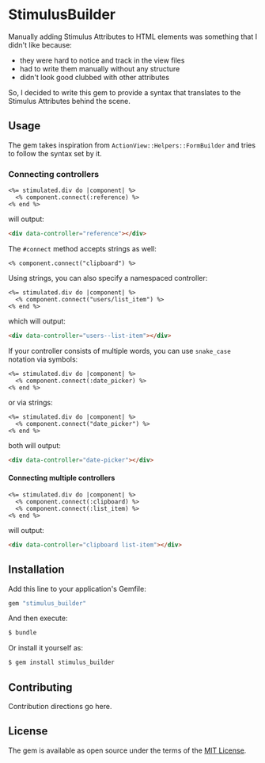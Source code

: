 # StimulusBuilder

Manually adding Stimulus Attributes to HTML elements was something that I didn't like because:

- they were hard to notice and track in the view files
- had to write them manually without any structure
- didn't look good clubbed with other attributes

So, I decided to write this gem to provide a syntax that translates to the Stimulus Attributes behind the scene.

## Usage

The gem takes inspiration from `ActionView::Helpers::FormBuilder` and tries to follow the syntax set by it.

### Connecting controllers

```erb
<%= stimulated.div do |component| %>
  <% component.connect(:reference) %>
<% end %>
```

will output:

```html
<div data-controller="reference"></div>
```

The `#connect` method accepts strings as well:

```erb
<% component.connect("clipboard") %>
```

Using strings, you can also specify a namespaced controller:

```erb
<%= stimulated.div do |component| %>
  <% component.connect("users/list_item") %>
<% end %>
```

which will output:

```html
<div data-controller="users--list-item"></div>
```

If your controller consists of multiple words, you can use `snake_case` notation via symbols:

```erb
<%= stimulated.div do |component| %>
  <% component.connect(:date_picker) %>
<% end %>
```

or via strings:

```erb
<%= stimulated.div do |component| %>
  <% component.connect("date_picker") %>
<% end %>
```

both will output:

```html
<div data-controller="date-picker"></div>
```

#### Connecting multiple controllers

```erb
<%= stimulated.div do |component| %>
  <% component.connect(:clipboard) %>
  <% component.connect(:list_item) %>
<% end %>
```

will output:

```html
<div data-controller="clipboard list-item"></div>
```

## Installation
Add this line to your application's Gemfile:

```ruby
gem "stimulus_builder"
```

And then execute:
```bash
$ bundle
```

Or install it yourself as:
```bash
$ gem install stimulus_builder
```

## Contributing
Contribution directions go here.

## License
The gem is available as open source under the terms of the [MIT License](https://opensource.org/licenses/MIT).

